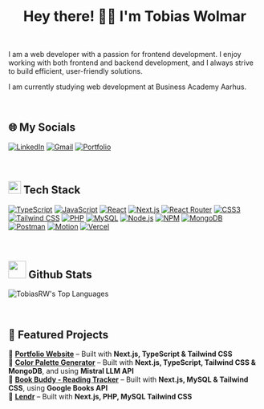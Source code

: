 <h1 align="center">Hey there! 👋🏻 I'm Tobias Wolmar</h1>
<br/>

I am a web developer with a passion for frontend development. I enjoy working with both frontend and backend development, and I always strive to build efficient, user-friendly solutions.

I am currently studying web development at Business Academy Aarhus.

<br/>

## 🌐 My Socials
[![LinkedIn](https://img.shields.io/badge/-LinkedIn-0A66C2?style=for-the-badge&logo=linkedin&logoColor=white)](https://www.linkedin.com/in/tobias-wolmar-87991224a/)
[![Gmail](https://img.shields.io/badge/-Gmail-D14836?style=for-the-badge&logo=gmail&logoColor=white)](mailto:tobiasrw98@gmail.com)
[![Portfolio](https://img.shields.io/badge/-Portfolio-EDECEC?style=for-the-badge&logo=google-chrome&logoColor=161616)](https://portfolio.tobiaswolmar.dk/)

<br/>

## <img src="https://media2.giphy.com/media/QssGEmpkyEOhBCb7e1/giphy.gif?cid=ecf05e47a0n3gi1bfqntqmob8g9aid1oyj2wr3ds3mg700bl&rid=giphy.gif" width ="25"><b> Tech Stack</b>
[![TypeScript](https://img.shields.io/badge/-TypeScript-3178C6?style=for-the-badge&logo=typescript&logoColor=white)](https://www.typescriptlang.org/)
[![JavaScript](https://img.shields.io/badge/-JavaScript-474747?style=for-the-badge&logo=javascript&logoColor=yellow)](https://devdocs.io/javascript/)
[![React](https://img.shields.io/badge/-React-61DAFB?style=for-the-badge&logo=react&logoColor=black)](https://react.dev/)
[![Next.js](https://img.shields.io/badge/-Next.js-000000?style=for-the-badge&logo=next.js&logoColor=white)](https://nextjs.org/docs)
[![React Router](https://img.shields.io/badge/-React_Router-CA4245?style=for-the-badge&logo=react-router&logoColor=white)](https://reactrouter.com/home)
[![CSS3](https://img.shields.io/badge/-CSS3-1572B6?style=for-the-badge&logo=css3&logoColor=white)](https://devdocs.io/css/)
[![Tailwind CSS](https://img.shields.io/badge/-Tailwind_CSS-38B2AC?style=for-the-badge&logo=tailwind-css&logoColor=white)](https://tailwindcss.com/)
[![PHP](https://img.shields.io/badge/-PHP-777BB4?style=for-the-badge&logo=php&logoColor=white)](https://www.php.net/docs.php)
[![MySQL](https://img.shields.io/badge/-MySQL-4479A1?style=for-the-badge&logo=mysql&logoColor=white)](https://dev.mysql.com/doc/)
[![Node.js](https://img.shields.io/badge/-Node.js-339933?style=for-the-badge&logo=node.js&logoColor=white)](https://nodejs.org/en)
[![NPM](https://img.shields.io/badge/-NPM-CB3837?style=for-the-badge&logo=npm&logoColor=white)](https://www.npmjs.com/)
[![MongoDB](https://img.shields.io/badge/-MongoDB-47A248?style=for-the-badge&logo=mongodb&logoColor=white)](https://www.mongodb.com/)
[![Postman](https://img.shields.io/badge/-Postman-FF6C37?style=for-the-badge&logo=postman&logoColor=white)](https://www.postman.com/)
[![Motion](https://img.shields.io/badge/-Motion-F4E91D?style=for-the-badge&logo=motion&logoColor=white)](https://motion.dev/)
[![Vercel](https://img.shields.io/badge/-Vercel-000000?style=for-the-badge&logo=vercel&logoColor=white)](https://vercel.com/)

<br/>

## <img src="https://media.giphy.com/media/iY8CRBdQXODJSCERIr/giphy.gif" width="35"><b> Github Stats </b>
![TobiasRW's Top Languages](https://github-readme-stats.vercel.app/api/top-langs/?username=TobiasRW&theme=tokyonight&show_icons=true&hide_border=true&layout=compact)

<br/>

## 🚀 **Featured Projects**
📌 **[Portfolio Website](https://portfolio.tobiaswolmar.dk/)** – Built with **Next.js, TypeScript & Tailwind CSS**  
📌 **[Color Palette Generator](https://color-palette-chi-cyan.vercel.app/)** – Built with **Next.js, TypeScript, Tailwind CSS & MongoDB**, and using **Mistral LLM API**  
📌 **[Book Buddy - Reading Tracker](https://book-app-gamma-rose.vercel.app/)** – Built with **Next.js, MySQL & Tailwind CSS**, using **Google Books API**  
📌 **[Lendr](https://lendr-nine.vercel.app/)** – Built with **Next.js, PHP, MySQL Tailwind CSS**  


<!--
**TobiasRW/TobiasRW** is a ✨ _special_ ✨ repository because its `README.md` (this file) appears on your GitHub profile.

Here are some ideas to get you started:

- 🔭 I’m currently working on ...
- 🌱 I’m currently learning ...
- 👯 I’m looking to collaborate on ...
- 🤔 I’m looking for help with ...
- 💬 Ask me about ...
- 📫 How to reach me: ...
- 😄 Pronouns: ...
- ⚡ Fun fact: ...
-->
